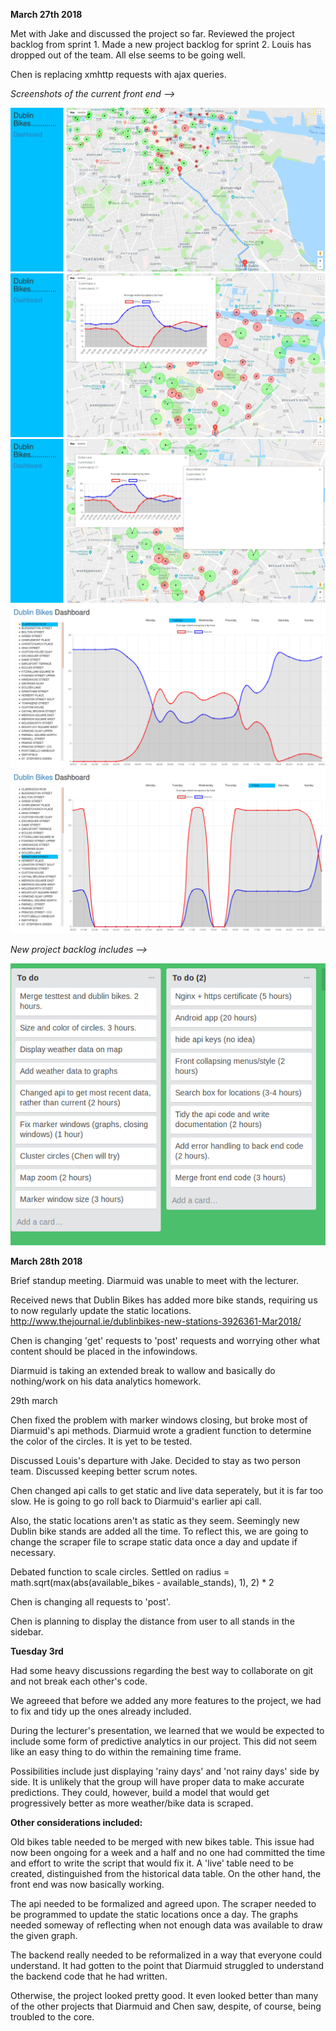 **March 27th 2018**

Met with Jake and discussed the project so far. Reviewed the project backlog from sprint 1. Made a new project backlog for sprint 2.
Louis has dropped out of the team. All else seems to be going well.

Chen is replacing xmhttp requests with ajax queries.

*Screenshots of the current front end -->*

![alt](images/s11.png)
![alt](images/s12.png)
![alt](images/s13.png)
![alt](images/s14.png)
![alt](images/s15.png)

*New project backlog includes -->*

![picture](https://github.com/Ematrix163/Dublin_bikes/blob/master/docs/Dublin%20Bikes%20Sprint%202%20%20%20Trello.png)


**March 28th 2018**

Brief standup meeting. Diarmuid was unable to meet with the lecturer.

Received news that Dublin Bikes has added more bike stands, requiring us to now regularly update the static locations.
http://www.thejournal.ie/dublinbikes-new-stations-3926361-Mar2018/

Chen is changing 'get' requests to 'post' requests and worrying other what content should be placed in the infowindows.

Diarmuid is taking an extended break to wallow and basically do nothing/work on his data analytics homework.



29th march

Chen fixed the problem with marker windows closing, but broke most of Diarmuid's api methods. Diarmuid wrote a gradient function to determine the color of the circles. It is yet to be tested.

Discussed Louis's departure with Jake. Decided to stay as two person team. Discussed keeping better scrum notes.

Chen changed api calls to get static and live data seperately, but it is far too slow. He is going to go roll back to Diarmuid's earlier api call.

Also, the static locations aren't as static as they seem. Seemingly new Dublin bike stands are added all the time. To reflect this, we are going to change the scraper file to scrape static data once a day and update if necessary.


Debated function to scale circles. Settled on radius = math.sqrt(max(abs(available_bikes - available_stands), 1), 2) * 2

Chen is changing all requests to 'post'.

Chen is planning to display the distance from user to all stands in the sidebar.

**Tuesday 3rd**

Had some heavy discussions regarding the best way to collaborate on git and not break each other's code.

We agreeed that before we added any more features to the project, we had to fix and tidy up the ones already included.

During the lecturer's presentation, we learned that we would be expected to include some form of predictive analytics in our project. This did not seem like an easy thing to do within the remaining time frame.

Possibilities include just displaying 'rainy days' and 'not rainy days' side by side. It is unlikely that the group will have proper data to make accurate predictions. They could, however, build a model that would get progressively better as more weather/bike data is scraped.

**Other considerations included:**

Old bikes table needed to be merged with new bikes table. This issue had now been ongoing for a week and a half and no one had committed the time and effort to write the script that would fix it. A 'live' table need to be created, distinguished from the historical data table. On the other hand, the front end was now basically working. 

The api needed to be formalized and agreed upon. The scraper needed to be programmed to update the static locations once a day. The graphs needed someway of reflecting when not enough data was available to draw the given graph. 

The backend really needed to be reformalized in a way that everyone could understand. It had gotten to the point that Diarmuid struggled to understand the backend code that he had written. 

Otherwise, the project looked pretty good. It even looked better than many of the other projects that Diarmuid and Chen saw, despite, of course, being troubled to the core.
